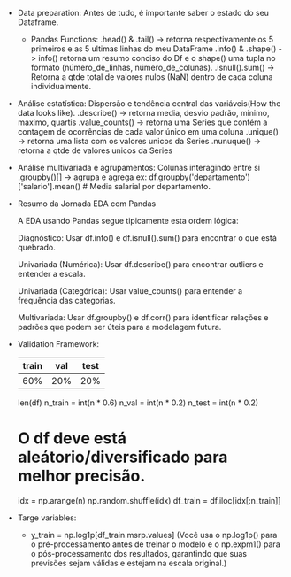 - Data preparation: Antes de tudo, é importante saber o estado do seu Dataframe.
  - Pandas Functions:
    .head() & .tail() -> retorna respectivamente os 5 primeiros e as 5 ultimas linhas do meu DataFrame
    .info() & .shape() -> info() retorna um resumo conciso do Df e o shape() uma tupla no formato (número_de_linhas, número_de_colunas).
    .isnull().sum() -> Retorna a qtde total de valores nulos (NaN) dentro de cada coluna individualmente.

- Análise estatística: Dispersão e tendência central das variáveis(How the data looks like).
  .describe() -> retorna media, desvio padrão, minimo, maximo, quartis
  .value_counts() -> retorna uma Series que contém a contagem de ocorrências de cada valor único em uma coluna
  .unique() -> retorna uma lista com os valores unicos da Series
  .nunuque() -> retorna a qtde de valores unicos da Series
- Análise multivariada e agrupamentos: Colunas interagindo entre si
  .groupby()[] -> agrupa e agrega
    ex: df.groupby('departamento')['salario'].mean()
      # Media salarial por departamento.


- Resumo da Jornada EDA com Pandas

  A EDA usando Pandas segue tipicamente esta ordem lógica:

    Diagnóstico: Usar df.info() e df.isnull().sum() para encontrar o que está quebrado.

    Univariada (Numérica): Usar df.describe() para encontrar outliers e entender a escala.

    Univariada (Categórica): Usar value_counts() para entender a frequência das categorias.

    Multivariada: Usar df.groupby() e df.corr() para identificar relações e padrões que podem ser úteis para a modelagem futura.

- Validation Framework:
  
  |train         | val | test |
  ---------------|-----|-------
  |60%           | 20% | 20%  |

  len(df)
  n_train = int(n * 0.6)
  n_val = int(n * 0.2)
  n_test = int(n * 0.2)
  # O df deve está aleátorio/diversificado para melhor precisão.
  idx = np.arange(n)
  np.random.shuffle(idx)
  df_train = df.iloc[idx[:n_train]]

- Targe variables:
  - y_train = np.log1p[df_train.msrp.values] (Você usa o np.log1p() para o pré-processamento antes de treinar o modelo e o np.expm1() para o pós-processamento dos resultados, garantindo que suas previsões sejam válidas e estejam na escala original.)
  
 

  
  
  
